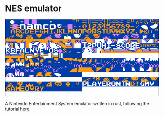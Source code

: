 # NES emulator

![](img/pacman_tiles.png)

A Nintendo Entertainment System emulator written in rust, following the tutorial [here](https://bugzmanov.github.io/nes_ebook/chapter_1.html).

